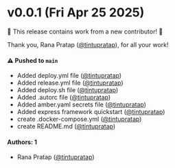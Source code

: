 # v0.0.1 (Fri Apr 25 2025)

:tada: This release contains work from a new contributor! :tada:

Thank you, Rana Pratap ([@tintupratap](https://github.com/tintupratap)), for all your work!

#### ⚠️ Pushed to `main`

- Added deploy.yml file ([@tintupratap](https://github.com/tintupratap))
- Added release.yml file ([@tintupratap](https://github.com/tintupratap))
- Added deploy.sh file ([@tintupratap](https://github.com/tintupratap))
- Added .autorc file ([@tintupratap](https://github.com/tintupratap))
- Added amber.yaml secrets file ([@tintupratap](https://github.com/tintupratap))
- Added express framework quickstart ([@tintupratap](https://github.com/tintupratap))
- create .docker-compose.yml ([@tintupratap](https://github.com/tintupratap))
- create README.md ([@tintupratap](https://github.com/tintupratap))

#### Authors: 1

- Rana Pratap ([@tintupratap](https://github.com/tintupratap))
